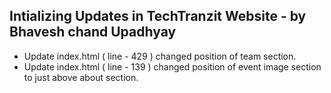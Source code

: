 ## Intializing Updates in TechTranzit Website - by Bhavesh chand Upadhyay

- Update index.html ( line - 429 ) changed position of team section.
- Update index.html ( line - 139 ) changed position of event image section to just above about section.